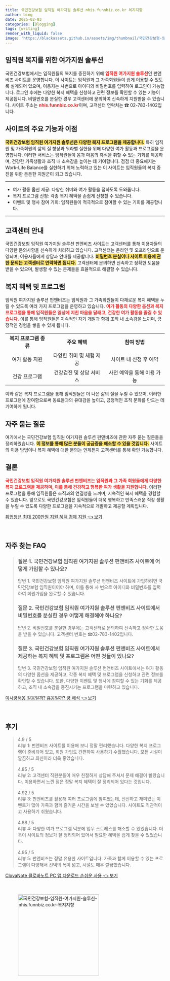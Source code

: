 ```yaml
---
title: 국민건강보험 임직원 여가지원 솔루션 nhis.funnbiz.co.kr 복지지향
author: bing
date: 2025-02-03
categories: [Blogging]
tags: [writing]
render_with_liquid: false
image: 'https://blackassets.github.io/assets/img/thumbnail/국민건강보험-임직원-여가지원-솔루션-nhis.funnbiz.co.kr-복지지향.webp'
---
```



<h2 id='임직원 복지를 위한 여가지원 솔루션'>임직원 복지를 위한 여가지원 솔루션</h2>

<p>국민건강보험에서는 임직원들의 복지를 증진하기 위해 <b><span style="color: #ee2323;">임직원 여가지원 솔루션</span></b>인 펀앤비즈 사이트를 운영합니다. 이 사이트는 임직원과 그 가족회원들이 쉽게 이용할 수 있도록 설계되어 있으며, 이용자는 사번으로 아이디와 비밀번호를 입력하여 로그인이 가능합니다. 로그인 후에는 다양한 복지 혜택을 신청하고 관련 정보를 확인할 수 있는 기능이 제공됩니다. 비밀번호를 분실한 경우 고객센터에 문의하여 신속하게 지원받을 수 있습니다. 사이트 주소는 <b><span style="color: #ee2323;">nhis.funnbiz.co.kr</span></b>이며, 고객센터 연락처는 ☎ 02-783-1402입니다.</p>

<h2 id='사이트의 주요 기능과 이점'>사이트의 주요 기능과 이점</h2>

<p><b><span style="background-color: #ffe066;">국민건강보험 임직원 여가지원 솔루션은 다양한 복지 프로그램을 제공합니다.</span></b> 특히 임직원 및 가족회원의 삶의 질 향상과 워라밸 실현을 위해 다양한 여가 활동과 프로그램을 운영합니다. 이러한 서비스는 임직원들이 몸과 마음의 휴식을 취할 수 있는 기회를 제공하며, 건강한 가족생활과 조직 내 소속감을 높이는 데 기여합니다. 점점 더 중요해지는 Work-Life Balance를 실현하기 위해 노력하고 있는 이 사이트는 임직원들의 복지 증진을 위한 든든한 지원군이 되고 있습니다.</p>

<hr />

<ul>
    <li>여가 활동 옵션 제공: 다양한 취미와 여가 활동을 접하도록 도와줍니다.</li>
    <li>복지 프로그램 신청: 각종 복지 혜택을 손쉽게 신청할 수 있습니다.</li>
    <li>이벤트 및 행사 참여 기회: 임직원들이 적극적으로 참여할 수 있는 기회를 제공합니다.</li>
</ul>

<hr />

<h2 id='고객센터 안내'>고객센터 안내</h2>

<p>국민건강보험 임직원 여가지원 솔루션 펀앤비즈 사이트는 고객센터를 통해 이용자들의 다양한 문의사항을 신속하게 처리하고 있습니다. 고객센터는 온라인 및 오프라인으로 운영되며, 이용자들에게 상담과 안내를 제공합니다. <b><span style="background-color: #ffe066;">비밀번호 분실이나 사이트 이용에 관한 문의는 고객센터로 연락하면 됩니다.</span></b> 고객센터에 문의하면 신속하고 정확한 도움을 받을 수 있으며, 발생할 수 있는 문제들을 효율적으로 해결할 수 있습니다.</p>

<h2 id='복지 혜택 및 프로그램'>복지 혜택 및 프로그램</h2>

<p>임직원 여가지원 솔루션 펀앤비즈는 임직원과 그 가족회원들이 다채로운 복지 혜택을 누릴 수 있도록 여러 가지 프로그램을 운영하고 있습니다. <b><span style="color: #ee2323;">여가 활동의 다양한 옵션과 복지 프로그램을 통해 임직원들은 일상에 지친 마음을 달래고, 건강한 여가 활동을 즐길 수 있습니다.</span></b> 이를 통해 임직원들은 지속적인 자기 개발과 함께 조직 내 소속감을 느끼며, 긍정적인 경험을 쌓을 수 있게 됩니다.</p>

<table>
    <tr>
        <td style="text-align: center; height: 17px;"><b>복지 프로그램 종류</b></td>
        <td style="text-align: center; height: 17px;"><b>주요 혜택</b></td>
        <td style="text-align: center; height: 17px;"><b>참여 방법</b></td>
    </tr>
    <tr>
        <td style="text-align: center; height: 17px;">여가 활동 지원</td>
        <td style="text-align: center; height: 17px;">다양한 취미 및 체험 제공</td>
        <td style="text-align: center; height: 17px;">사이트 내 신청 후 예약</td>
    </tr>
    <tr>
        <td style="text-align: center; height: 17px;">건강 프로그램</td>
        <td style="text-align: center; height: 17px;">건강검진 및 상담 서비스</td>
        <td style="text-align: center; height: 17px;">사전 예약을 통해 이용 가능</td>
    </tr>
</table>

<p>이와 같은 복지 프로그램을 통해 임직원들은 더 나은 삶의 질을 누릴 수 있으며, 이러한 프로그램에 참여함으로써 동료들과의 유대감을 높이고, 긍정적인 조직 문화를 만드는 데 기여하게 됩니다.</p>

<h2 id='자주 묻는 질문'>자주 묻는 질문</h2>

<p>여기에서는 국민건강보험 임직원 여가지원 솔루션 펀앤비즈에 관한 자주 묻는 질문들을 정리하였습니다. <b><span style="background-color: #ffe066;">이 정보를 통해 많은 분들이 궁금증을 해소할 수 있을 것입니다.</span></b> 사이트의 이용 방법이나 복지 혜택에 대한 문의는 언제든지 고객센터를 통해 확인 가능합니다.</p>

<h2 id='결론'>결론</h2>

<p><b><span style="color: #ee2323;">국민건강보험 임직원 여가지원 솔루션 펀앤비즈는 임직원과 그 가족 회원들에게 다양한 복지 프로그램을 제공하며, 이를 통해 건강하고 행복한 여가 생활을 지원합니다.</span></b> 이러한 프로그램을 통해 임직원들은 조직과의 연결성을 느끼며, 지속적인 복지 혜택을 경험할 수 있습니다. 앞으로도 국민건강보험은 임직원들이 더욱 행복하고 만족스러운 직장 생활을 누릴 수 있도록 다양한 프로그램을 지속적으로 개발하고 제공할 계획입니다.</p>


<p><a class="click-button" title="취업청년 최대 200만원 지원 혜택 경제 지원" href="https://blackassets.github.io/posts/%EC%B7%A8%EC%97%85%EC%B2%AD%EB%85%84-%EC%B5%9C%EB%8C%80-200%EB%A7%8C%EC%9B%90-%EC%A7%80%EC%9B%90-%ED%98%9C%ED%83%9D-%EA%B2%BD%EC%A0%9C-%EC%A7%80%EC%9B%90/" rel="dofollow">취업청년 최대 200만원 지원 혜택 경제 지원 👈 보기</a></p><br>
<h2 id='자주_찾는_FAQ'>자주 찾는 FAQ</h2>
<div itemscope="" itemtype="https://schema.org/FAQPage">
<blockquote>
<div itemscope="" itemprop="mainEntity" itemtype="https://schema.org/Question">
<h3 itemprop="name">질문 1. 국민건강보험 임직원 여가지원 솔루션 펀앤비즈 사이트에 어떻게 가입할 수 있나요?</h3>
<div itemscope="" itemprop="acceptedAnswer" itemtype="https://schema.org/Answer">
<span itemprop="text">
<p>답변 1. 국민건강보험 임직원 여가지원 솔루션 펀앤비즈 사이트에 가입하려면 국민건강보험 임직원이어야 하며, 이를 통해 사 번으로 아이디와 비밀번호를 입력하여 회원가입을 완료할 수 있습니다.</p>
</span>
</div>
</div>
<div itemscope="" itemprop="mainEntity" itemtype="https://schema.org/Question">
<h3 itemprop="name">질문 2. 국민건강보험 임직원 여가지원 솔루션 펀앤비즈 사이트에서 비밀번호를 분실한 경우 어떻게 해결해야 하나요?</h3>
<div itemscope="" itemprop="acceptedAnswer" itemtype="https://schema.org/Answer">
<span itemprop="text">
<p>답변 2. 비밀번호를 분실한 경우에는 고객센터로 문의하여 신속하고 정확한 도움을 받을 수 있습니다. 고객센터 번호는 ☎02-783-1402입니다.</p>
</span>
</div>
</div>
<div itemscope="" itemprop="mainEntity" itemtype="https://schema.org/Question">
<h3 itemprop="name">질문 3. 국민건강보험 임직원 여가지원 솔루션 펀앤비즈 사이트에서 제공하는 복지 혜택 및 프로그램은 어떤 것들이 있나요?</h3>
<div itemscope="" itemprop="acceptedAnswer" itemtype="https://schema.org/Answer">
<span itemprop="text">
<p>답변 3. 국민건강보험 임직원 여가지원 솔루션 펀앤비즈 사이트에서는 여가 활동의 다양한 옵션을 제공하고, 각종 복지 혜택 및 프로그램을 신청하고 관련 정보를 확인할 수 있습니다. 또한, 다양한 이벤트 및 행사에 참여할 수 있는 기회를 제공하고, 조직 내 소속감을 증진시키는 프로그램을 마련하고 있습니다.</p>
</span>
</div>
</div>
</blockquote>
</div>
<p><a class="click-button" title="이사꿈해몽 길몽일까? 흉몽일까? 꿈 해석" href="https://blackassets.github.io/posts/%EC%9D%B4%EC%82%AC%EA%BF%88%ED%95%B4%EB%AA%BD-%EA%B8%B8%EB%AA%BD%EC%9D%BC%EA%B9%8C-%ED%9D%89%EB%AA%BD%EC%9D%BC%EA%B9%8C-%EA%BF%88-%ED%95%B4%EC%84%9D/" rel="dofollow">이사꿈해몽 길몽일까? 흉몽일까? 꿈 해석 👈 보기</a></p><br>
<h2 id='후기'>후기</h2>
<div itemscope itemtype="https://schema.org/Product">
  <blockquote>
  <div itemprop="review" itemscope itemtype="https://schema.org/Review">
      <div itemprop="reviewRating" itemscope itemtype="https://schema.org/Rating"> <span itemprop="ratingValue">4.9</span> / <span itemprop="bestRating">5</span> </div>
      <span itemprop="reviewBody">리뷰 1: 펀앤비즈 사이트를 이용해 보니 정말 편리했습니다. 다양한 복지 프로그램이 준비되어 있고, 회원 가입도 간편하여 사용하기 수월했습니다. 모든 시설이 깔끔하고 최신이라 더욱 좋았습니다.</span>
  </div>
  <br>
  <div itemprop="review" itemscope itemtype="https://schema.org/Review">
      <div itemprop="reviewRating" itemscope itemtype="https://schema.org/Rating"> <span itemprop="ratingValue">4.85</span> / <span itemprop="bestRating">5</span> </div>
      <span itemprop="reviewBody">리뷰 2: 고객센터 직원분들이 매우 친절하게 상담해 주셔서 문제 해결이 빨랐습니다. 이용하면서 느낀 점은 정말 복지 혜택이 잘 정리되어 있다는 것입니다.</span>
  </div>
  <br>
  <div itemprop="review" itemscope itemtype="https://schema.org/Review">
      <div itemprop="reviewRating" itemscope itemtype="https://schema.org/Rating"> <span itemprop="ratingValue">4.92</span> / <span itemprop="bestRating">5</span> </div>
      <span itemprop="reviewBody">리뷰 3: 펀앤비즈를 활용해 여러 프로그램에 참여했는데, 신선하고 재미있는 이벤트가 많아 가족과 함께 즐거운 시간을 보낼 수 있었습니다. 사이트도 직관적이고 사용하기 쉬웠습니다.</span>
  </div>
  <br>
  <div itemprop="review" itemscope itemtype="https://schema.org/Review">
      <div itemprop="reviewRating" itemscope itemtype="https://schema.org/Rating"> <span itemprop="ratingValue">4.88</span> / <span itemprop="bestRating">5</span> </div>
      <span itemprop="reviewBody">리뷰 4: 다양한 여가 프로그램 덕분에 업무 스트레스를 해소할 수 있었습니다. 더욱이 사이트의 정보가 잘 정리되어 있어서 필요한 혜택을 쉽게 찾을 수 있었습니다.</span>
  </div>
  <br>
  <div itemprop="review" itemscope itemtype="https://schema.org/Review">
      <div itemprop="reviewRating" itemscope itemtype="https://schema.org/Rating"> <span itemprop="ratingValue">4.95</span> / <span itemprop="bestRating">5</span> </div>
      <span itemprop="reviewBody">리뷰 5: 펀앤비즈는 정말 유용한 사이트입니다. 가족과 함께 이용할 수 있는 프로그램이 다양해서 선택의 폭이 넓고, 시설도 매우 깔끔했습니다.</span>
  </div>
  </blockquote>
</div>
<p><a class="click-button" title="ClovaNote 클로바노트 PC 앱 다운로드 손쉬운 사용" href="https://blackassets.github.io/posts/ClovaNote-%ED%81%B4%EB%A1%9C%EB%B0%94%EB%85%B8%ED%8A%B8-PC-%EC%95%B1-%EB%8B%A4%EC%9A%B4%EB%A1%9C%EB%93%9C-%EC%86%90%EC%89%AC%EC%9A%B4-%EC%82%AC%EC%9A%A9/" rel="dofollow">ClovaNote 클로바노트 PC 앱 다운로드 손쉬운 사용 👈 보기</a></p><br>
<figure class="image"><img src="https://blackassets.github.io/assets/img/thumbnail/국민건강보험-임직원-여가지원-솔루션-nhis.funnbiz.co.kr-복지지향.webp" alt="국민건강보험-임직원-여가지원-솔루션-nhis.funnbiz.co.kr-복지지향" width="256" height="256"></figure>